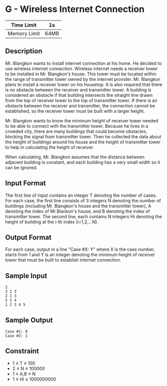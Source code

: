 # G - Wireless Internet Connection

| Time Limit   | 1s   |
|--------------|------|
| Memory Limit | 64MB |

## Description

Mr. Blangkon wants to install internet connection at his home. He decided to use wireless internet connection. Wireless internet needs a receiver tower to be installed in Mr. Blangkon's house. This tower must be located within the range of transmitter tower owned by the internet provider. Mr. Blangkon plans to install a receiver tower on his housetop. It is also required that there is no obstacle between the receiver and transmitter tower. A building is considered an obstacle if that building intersects the straight line drawn from the top of receiver tower to the top of transmitter tower. If there is an obstacle between the receiver and transmitter, the connection cannot be established, so the receiver tower must be built with a larger height.

Mr. Blangkon wants to know the minimum height of receiver tower needed to be able to connect with the transmitter tower. Because he lives in a crowded city, there are many buildings that could become obstacles, blocking the signal from transmitter tower. Then he collected the data about the height of buildings around his house and the height of transmitter tower to help in calculating the height of receiver.

When calculating, Mr. Blangkon assumes that the distance between adjacent building is constant, and each building has a very small width so it can be ignored.

## Input Format

The first line of input contains an integer T denoting the number of cases. For each case, the first line consists of 3 integers N denoting the number of buildings (including Mr. Blangkon's house and the transmitter tower), A denoting the index of Mr.Blankon's house, and B denoting the index of transmitter tower. The second line, each contains N integers Hi denoting the height of building at the i-th index (i=1,2,...N). 

## Output Format

For each case, output in a line "Case #X: Y" where X is the case number, starts from 1 and Y is an integer denoting the minimum height of receiver tower that must be built to establish internet connection.

## Sample Input

	2
	3 1 3
	2 1 3
	5 2 4
	1 2 3 4 5

## Sample Output

	Case #1: 0
	Case #2: 1

## Constraint

- 1 ≤ T ≤ 100
- 2 ≤ N ≤ 100000
- 1 ≤ A,B ≤ N
- 1 ≤ Hi ≤ 1000000000

